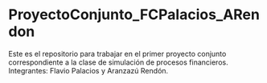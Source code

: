 # ProyectoConjunto_FCPalacios_ARendon
Este es el repositorio para trabajar en el primer proyecto conjunto correspondiente a la clase de simulación de procesos financieros.
Integrantes: Flavio Palacios y Aranzazú Rendón. 
